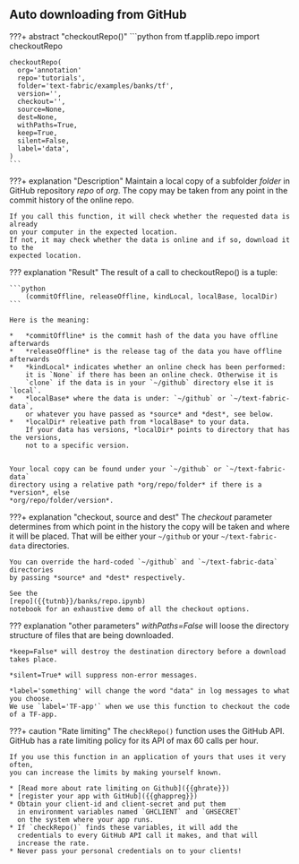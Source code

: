 ## Auto downloading from GitHub

???+ abstract "checkoutRepo()"
    ```python
    from tf.applib.repo import checkoutRepo

    checkoutRepo(
      org='annotation'
      repo='tutorials',
      folder='text-fabric/examples/banks/tf',
      version='',
      checkout='',
      source=None,
      dest=None,
      withPaths=True,
      keep=True,
      silent=False,
      label='data',
    )
    ```

???+ explanation "Description"
    Maintain a local copy of a subfolder *folder* in GitHub repository *repo* of *org*.
    The copy may be taken from any point in the commit history of the online repo.

    If you call this function, it will check whether the requested data is already 
    on your computer in the expected location.
    If not, it may check whether the data is online and if so, download it to the
    expected location.
    
??? explanation "Result"
    The result of a call to checkoutRepo() is a tuple:

    ```python
        (commitOffline, releaseOffline, kindLocal, localBase, localDir)
    ```

    Here is the meaning:

    *   *commitOffline* is the commit hash of the data you have offline afterwards
    *   *releaseOffline* is the release tag of the data you have offline afterwards
    *   *kindLocal* indicates whether an online check has been performed:
        it is `None` if there has been an online check. Otherwise it is
        `clone` if the data is in your `~/github` directory else it is `local`.
    *   *localBase* where the data is under: `~/github` or `~/text-fabric-data`,
        or whatever you have passed as *source* and *dest*, see below.
    *   *localDir* releative path from *localBase* to your data.
        If your data has versions, *localDir* points to directory that has the versions,
        not to a specific version.
     

    Your local copy can be found under your `~/github` or `~/text-fabric-data`
    directory using a relative path *org/repo/folder* if there is a *version*, else
    *org/repo/folder/version*.

???+ explanation "checkout, source and dest"
    The *checkout* parameter determines from which point in the history the copy
    will be taken and where it will be placed.
    That will be either your `~/github` or your `~/text-fabric-data` directories.

    You can override the hard-coded `~/github` and `~/text-fabric-data` directories
    by passing *source* and *dest* respectively.

    See the
    [repo]({{tutnb}}/banks/repo.ipynb)
    notebook for an exhaustive demo of all the checkout options.

??? explanation "other parameters"
    *withPaths=False* will loose the directory structure of files that are being
    downloaded.

    *keep=False* will destroy the destination directory before a download takes place.

    *silent=True* will suppress non-error messages.

    *label='something' will change the word "data" in log messages to what you choose.
    We use `label='TF-app'` when we use this function to checkout the code
    of a TF-app.

???+ caution "Rate limiting"
    The `checkRepo()` function uses the GitHub API.
    GitHub has a rate limiting policy for its API of max 60 calls per hour.

    If you use this function in an application of yours that uses it very often,
    you can increase the limits by making yourself known.

    * [Read more about rate limiting on Github]({{ghrate}})
    * [register your app with GitHub]({{ghappreg}})
    * Obtain your client-id and client-secret and put them
      in environment variables named `GHCLIENT` and `GHSECRET`
      on the system where your app runs.
    * If `checkRepo()` finds these variables, it will add the
      credentials to every GitHub API call it makes, and that will
      increase the rate.
    * Never pass your personal credentials on to your clients!
